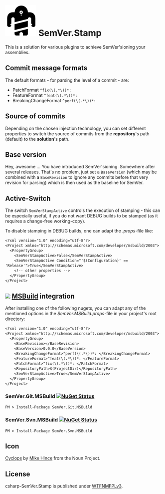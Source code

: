 # ![Icon](Icons/package_icon.png) SemVer.Stamp

This is a solution for various plugins to achieve SemVer'sioning your assemblies.

## Commit message formats

The default formats - for parsing the level of a commit - are:

- PatchFormat `^fix(\(.*\))*: `
- FeatureFormat `^feat(\(.*\))*: `
- BreakingChangeFormat `^perf(\(.*\))*: `

## Source of commits

Depending on the chosen injection technology, you can set different properties to switch the source of commits from the **repository**'s path (default) to the **solution**'s path.

## Base version

Hey, awesome ... You have introduced SemVer'sioning. Somewhere after several releases. That's no problem, just set a `BaseVersion` (which may be combined with a `BaseRevision` to ignore any commits before that very revision for parsing) which is then used as the baseline for SemVer.

## Active-Switch

The switch `SemVerStampActive` controls the execution of stamping - this can be especially useful, if you do not want DEBUG builds to be stamped (as it requires a change-free working-copy).

To disable stamping in DEBUG builds, one can adapt the *.props*-file like:

    <?xml version="1.0" encoding="utf-8"?>
    <Project xmlns="http://schemas.microsoft.com/developer/msbuild/2003">
      <PropertyGroup>
        <SemVerStampActive>False</SemVerStampActive>
        <SemVerStampActive Condition="'$(Configuration)' == 'Release'">True</SemVerStampActive>
        <!-- other properties -->
      </PropertyGroup>
    </Project>


## ![](https://raw.github.com/DanielTheCoder/MSBuild.MSBNuget/master/media/MSBuild.ico) [MSBuild](https://github.com/Microsoft/msbuild) integration

After installing one of the following nugets, you can adapt any of the mentioned options in the *SemVer.MSBuild.props*-file in your project's root directory:

    <?xml version="1.0" encoding="utf-8"?>
    <Project xmlns="http://schemas.microsoft.com/developer/msbuild/2003">
      <PropertyGroup>
        <BaseRevision></BaseRevision>
        <BaseVersion>0.0.0</BaseVersion>
        <BreakingChangeFormat>^perf(\(.*\))*: </BreakingChangeFormat>
        <FeatureFormat>^feat(\(.*\))*: </FeatureFormat>
        <PatchFormat>^fix(\(.*\))*: </PatchFormat>
        <RepositoryPath>$(ProjectDir)</RepositoryPath>
        <SemVerStampActive>True</SemVerStampActive>
      </PropertyGroup>
    </Project>

### SemVer.Git.MSBuild [![NuGet Status](https://img.shields.io/nuget/v/SemVer.Git.MSBuild.svg?style=flat)](https://www.nuget.org/packages/SemVer.Git.MSBuild/)

    PM > Install-Package SemVer.Git.MSBuild

###  SemVer.Svn.MSBuild [![NuGet Status](https://img.shields.io/nuget/v/SemVer.Svn.MSBuild.svg?style=flat)](https://www.nuget.org/packages/SemVer.Svn.MSBuild/)
    PM > Install-Package SemVer.Svn.MSBuild

## Icon

[Cyclops](https://thenounproject.com/term/cyclops/60203/) by [Mike Hince](https://thenounproject.com/zer0mike) from the Noun Project.

## License

csharp-SemVer.Stamp is published under [WTFNMFPLv3](https://andreas.niedermair.name/introducing-wtfnmfplv3).
